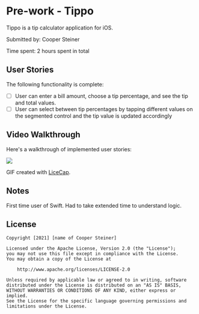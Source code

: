 # Pre-work - Tippo

Tippo is a tip calculator application for iOS.

Submitted by: Cooper Steiner

Time spent: 2 hours spent in total

## User Stories

The following functionality is complete:

* [ ] User can enter a bill amount, choose a tip percentage, and see the tip and total values.
* [ ] User can select between tip percentages by tapping different values on the segmented control and the tip value is updated accordingly

## Video Walkthrough

Here's a walkthrough of implemented user stories:

![](https://i.imgur.com/9HYb2sc.gif)


GIF created with [LiceCap](http://www.cockos.com/licecap/).

## Notes

First time user of Swift. Had to take extended time to understand logic.

## License

    Copyright [2021] [name of Cooper Steiner]

    Licensed under the Apache License, Version 2.0 (the "License");
    you may not use this file except in compliance with the License.
    You may obtain a copy of the License at

        http://www.apache.org/licenses/LICENSE-2.0

    Unless required by applicable law or agreed to in writing, software
    distributed under the License is distributed on an "AS IS" BASIS,
    WITHOUT WARRANTIES OR CONDITIONS OF ANY KIND, either express or implied.
    See the License for the specific language governing permissions and
    limitations under the License.
 
